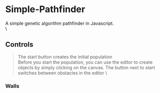 # Simple-Pathfinder
A simple genetic algorithm pathfinder in Javascript.  
\
## Controls
> The start button creates the initial population
\
Before you start the population, you can use the editor to create objects by simply clicking on the canvas.
> The button next to start switches between obstacles in the editor
\
### Walls
